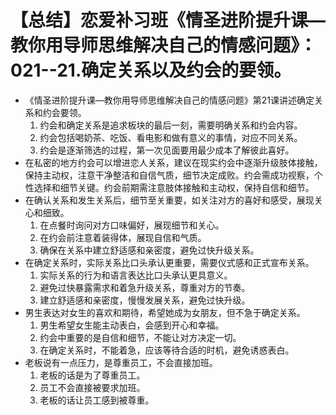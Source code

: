 # 【总结】恋爱补习班《情圣进阶提升课—教你用导师思维解决自己的情感问题》：021--21.确定关系以及约会的要领。

-   《情圣进阶提升课—教你用导师思维解决自己的情感问题》第21课讲述确定关系和约会要领。
    1.  约会和确定关系是追求板块的最后一刻，需要明确关系和约会内容。
    2.  约会包括喝奶茶、吃饭、看电影和做有意义的事情，对应不同关系。
    3.  约会是逐渐筛选的过程，第一次见面要用最少成本了解彼此喜好。
-   在私密的地方约会可以增进恋人关系，建议在现实约会中逐渐升级肢体接触，保持主动权，注意干净整洁和自信气质，细节决定成败。约会需成功视察，个性选择和细节关键。约会前期需注意肢体接触和主动权，保持自信和细节。
-   在确认关系和发生关系后，细节至关重要，如关注对方的喜好和感受，展现关心和细致。
    1.  在点餐时询问对方口味偏好，展现细节和关心。
    2.  在约会前注意着装得体，展现自信和气质。
    3.  确保在关系中建立舒适感和亲密度，避免过快升级关系。
-   在确定关系时，实际关系比口头承认更重要，需要仪式感和正式宣布关系。
    1.  实际关系的行为和语言表达比口头承认更具意义。
    2.  避免过快暴露需求和着急升级关系，尊重对方的节奏。
    3.  建立舒适感和亲密度，慢慢发展关系，避免过快升级。
-   男生表达对女生的喜欢和期待，希望她成为女朋友，但不急于确定关系。
    1.  男生希望女生能主动表白，会感到开心和幸福。
    2.  约会中重要的是自信和细节，不能让对方决定一切。
    3.  在确定关系时，不能着急，应该等待合适的时机，避免诱惑表白。
-   老板说有一点压力，是尊重员工，不会直接加班。
    1.  老板的话是为了尊重员工。
    2.  员工不会直接被要求加班。
    3.  老板的话让员工感到被尊重。
